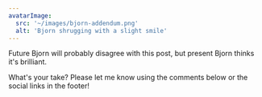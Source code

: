```yaml
---
avatarImage:
  src: '~/images/bjorn-addendum.png'
  alt: 'Bjorn shrugging with a slight smile'
---
```


Future Bjorn will probably disagree with this post, but present Bjorn thinks it's brilliant. 

What's your take? Please let me know using the comments below or the social links in the footer!

